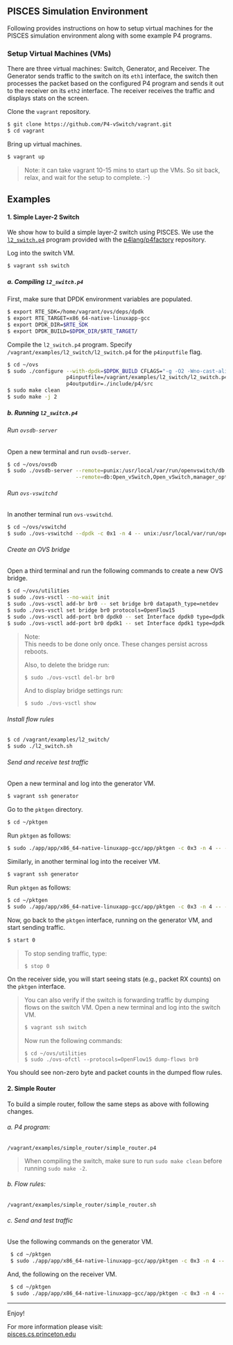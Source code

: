 ## PISCES Simulation Environment

Following provides instructions on how to setup virtual machines for the PISCES simulation environment along with
some example P4 programs.

### Setup Virtual Machines (VMs)

There are three virtual machines: Switch, Generator, and Receiver. The Generator
sends traffic to the switch on its `eth1` interface, the switch then processes the packet
based on the configured P4 program and sends it out to the receiver on its `eth2` interface.
The receiver receives the traffic and displays stats on the screen.

Clone the `vagrant` repository.

```bash
$ git clone https://github.com/P4-vSwitch/vagrant.git
$ cd vagrant
```

Bring up virtual machines.

```bash
$ vagrant up
```

> Note: it can take vagrant 10-15 mins to start up the VMs. So sit back, relax, and wait for the setup to complete. :-)

## Examples

#### 1. Simple Layer-2 Switch

We show how to build a simple layer-2 switch using PISCES. We use the
[`l2_switch.p4`](https://github.com/p4lang/p4factory/tree/master/targets/l2_switch) program provided with the
[p4lang/p4factory](https://github.com/p4lang/p4factory) repository.

Log into the switch VM.

```bash
$ vagrant ssh switch
```

##### a. Compiling `l2_switch.p4`

First, make sure that DPDK environment variables are populated.

```bash
$ export RTE_SDK=/home/vagrant/ovs/deps/dpdk
$ export RTE_TARGET=x86_64-native-linuxapp-gcc
$ export DPDK_DIR=$RTE_SDK
$ export DPDK_BUILD=$DPDK_DIR/$RTE_TARGET/
```

Compile the `l2_switch.p4` program. Specify `/vagrant/examples/l2_switch/l2_switch.p4` for the `p4inputfile` flag.

```bash
$ cd ~/ovs
$ sudo ./configure --with-dpdk=$DPDK_BUILD CFLAGS="-g -O2 -Wno-cast-align" \
                   p4inputfile=/vagrant/examples/l2_switch/l2_switch.p4 \
                   p4outputdir=./include/p4/src
$ sudo make clean
$ sudo make -j 2
```

##### b. Running `l2_switch.p4`

###### Run `ovsdb-server`

Open a new terminal and run `ovsdb-server`.

```bash
$ cd ~/ovs/ovsdb
$ sudo ./ovsdb-server --remote=punix:/usr/local/var/run/openvswitch/db.sock \
                      --remote=db:Open_vSwitch,Open_vSwitch,manager_options --pidfile
```

###### Run `ovs-vswitchd`

In another terminal run `ovs-vswitchd`.

```bash
$ cd ~/ovs/vswitchd
$ sudo ./ovs-vswitchd --dpdk -c 0x1 -n 4 -- unix:/usr/local/var/run/openvswitch/db.sock --pidfile
```

###### Create an OVS bridge

Open a third terminal and run the following commands to create a new OVS bridge.

```bash
$ cd ~/ovs/utilities
$ sudo ./ovs-vsctl --no-wait init
$ sudo ./ovs-vsctl add-br br0 -- set bridge br0 datapath_type=netdev
$ sudo ./ovs-vsctl set bridge br0 protocols=OpenFlow15
$ sudo ./ovs-vsctl add-port br0 dpdk0 -- set Interface dpdk0 type=dpdk
$ sudo ./ovs-vsctl add-port br0 dpdk1 -- set Interface dpdk1 type=dpdk
```

> Note: <br>
> This needs to be done only once. These changes persist across reboots.
>
> Also, to delete the bridge run:
> ```bash
> $ sudo ./ovs-vsctl del-br br0
> ```
>
> And to display bridge settings run:
> ```bash
> $ sudo ./ovs-vsctl show
> ```

###### Install flow rules

```bash
$ cd /vagrant/examples/l2_switch/
$ sudo ./l2_switch.sh
```

###### Send and receive test traffic

Open a new terminal and log into the generator VM.

```bash
$ vagrant ssh generator
```

Go to the `pktgen` directory.

```bash
$ cd ~/pktgen
```

Run `pktgen` as follows:

```bash
$ sudo ./app/app/x86_64-native-linuxapp-gcc/app/pktgen -c 0x3 -n 4 -- -P -m "1.0" -f /vagrant/examples/l2_switch/generator.pkt
```

Similarly, in another terminal log into the receiver VM.

```bash
$ vagrant ssh generator
```

Run `pktgen` as follows:
 
```bash
$ cd ~/pktgen
$ sudo ./app/app/x86_64-native-linuxapp-gcc/app/pktgen -c 0x3 -n 4 -- -P -m "1.0" -f /vagrant/examples/l2_switch/receiver.pkt
```

Now, go back to the `pktgen` interface, running on the generator VM, and start sending traffic.

```bash
$ start 0
```

> To stop sending traffic, type:
> ```bash
> $ stop 0
> ```

On the receiver side, you will start seeing stats (e.g., packet RX counts) on the `pktgen` interface.

> You can also verify if the switch is forwarding traffic by dumping flows on the switch VM.
> Open a new terminal and log into the switch VM.
> ```bash
> $ vagrant ssh switch
> ```
>
> Now run the following commands:
> ```
> $ cd ~/ovs/utilities
> $ sudo ./ovs-ofctl --protocols=OpenFlow15 dump-flows br0
> ```

You should see non-zero byte and packet counts in the dumped flow rules.

#### 2. Simple Router

To build a simple router, follow the same steps as above with following changes.

###### a. P4 program:

`/vagrant/examples/simple_router/simple_router.p4`

> When compiling the switch, make sure to run `sudo make clean` before running `sudo make -2`.

###### b. Flow rules:

`/vagrant/examples/simple_router/simple_router.sh`

###### c. Send and test traffic

Use the following commands on the generator VM.

```bash
 $ cd ~/pktgen
 $ sudo ./app/app/x86_64-native-linuxapp-gcc/app/pktgen -c 0x3 -n 4 -- -P -m "1.0" -f /vagrant/examples/simple_router/generator.pkt
 ```

And, the following on the receiver VM.

```bash
 $ cd ~/pktgen
 $ sudo ./app/app/x86_64-native-linuxapp-gcc/app/pktgen -c 0x3 -n 4 -- -P -m "1.0" -f /vagrant/examples/simple_router/receiver.pkt
 ```

---

Enjoy!

For more information please visit: <br>
[pisces.cs.princeton.edu](http://pisces.cs.princeton.edu)
